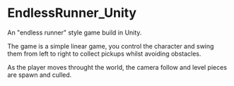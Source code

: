 # EndlessRunner_Unity
An "endless runner" style game build in Unity.

The game is a simple linear game, you control the character and swing them from left to right to collect pickups whilst avoiding obstacles.


As the player moves throught the world, the camera follow and level pieces are spawn and culled.

